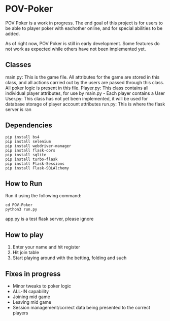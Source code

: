 # POV-Poker
POV Poker is a work in progress. The end goal of this project is for users to be able to player poker with eachother online, and for special abilities to be added.

As of right now, POV Poker is still in early development. Some features do not work as expected while others have not been implemented yet. 

## Classes
main.py: This is the game file. All attributes for the game are stored in this class, and all actions carried out by the users are passed through this class. All poker logic is present in this file.
Player.py: This class contains all individual player attributes, for use by main.py - Each player contains a User
User.py: This class has not yet been implemented, it will be used for database storage of player account attributes
run.py: This is where the flask server is ran


## Dependencies
```console
pip install bs4
pip install selenium
pip install webdriver-manager
pip install flask-cors
pip install sqlite
pip install turbo-flask
pip install Flask-Sessions
pip install Flask-SQLAlchemy
```

## How to Run
Run it using the following command:
```console
cd POV-Poker
python3 run.py
```
app.py is a test flask server, please ignore

## How to play
1. Enter your name and hit register
2. Hit join table
3. Start playing around with the betting, folding and such

## Fixes in progress
* Minor tweaks to poker logic
* ALL-IN capability
* Joining mid game
* Leaving mid game
* Session management/correct data being presented to the correct players
